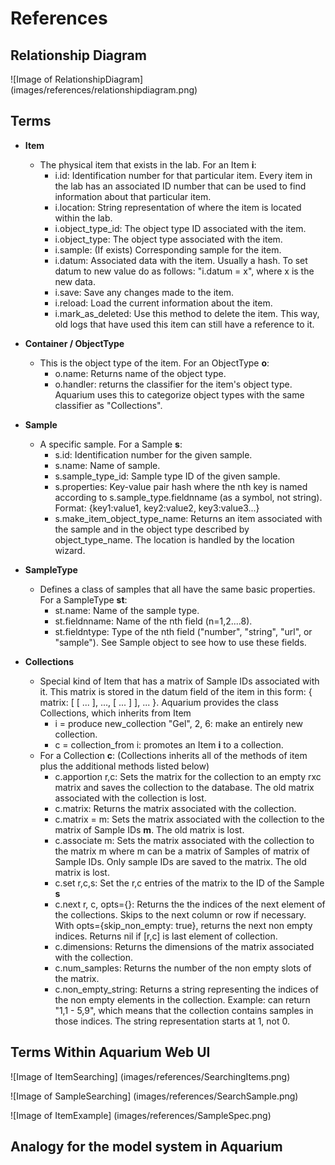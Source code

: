 <h1>References</h1>


<h2>Relationship Diagram</h2>

![Image of RelationshipDiagram]
(images/references/relationshipdiagram.png)

<h2>Terms</h2>

- **Item**
  - The physical item that exists in the lab. For an Item **i**: 
    - i.id: Identification number for that particular item. Every item in the lab has an associated ID number that can be used to find
    information about that particular item.
    - i.location: String representation of where the item is located within the lab.
  	- i.object_type_id: The object type ID associated with the item.
  	- i.object_type: The object type associated with the item.
  	- i.sample: (If exists) Corresponding sample for the item.
  	- i.datum: Associated data with the item. Usually a hash. To set datum to new value do as follows: "i.datum = x", where x is the
    new data.
  	- i.save: Save any changes made to the item.
  	- i.reload: Load the current information about the item.
  	- i.mark_as_deleted: Use this method to delete the item. This way, old logs that have used this item can still have a reference to it.

- **Container / ObjectType**
  - This is the object type of the item. For an ObjectType **o**:
    - o.name: Returns name of the object type.
    - o.handler: returns the classifier for the item's object type. Aquarium uses this to categorize object types with the same classifier as "Collections".

- **Sample**
  - A specific sample. For a Sample **s**:
    - s.id: Identification number for the given sample.
    - s.name: Name of sample.
    - s.sample_type_id: Sample type ID of the given sample.
    - s.properties: Key-value pair hash where the nth key is named according to s.sample_type.fieldnname (as a symbol, not string). Format: 
    {key1:value1, key2:value2, key3:value3...}
    - s.make_item_object_type_name: Returns an item associated with the sample and in the object type described by object_type_name. The location is handled by the location wizard.

- **SampleType**
  - Defines a class of samples that all have the same basic properties. For a SampleType **st**:
    - st.name: Name of the sample type.
    - st.fieldnname: Name of the nth field (n=1,2....8).
    - st.fieldntype: Type of the nth field ("number", "string", "url", or "sample"). See Sample object to see how to use these fields.

- **Collections**
  - Special kind of Item that has a matrix of Sample IDs associated with it. This matrix is stored in the datum field of the item in this form: { matrix: [ [ ... ], ..., [ ... ] ], ... }. Aquarium provides the class Collections, which inherits from Item
    - i = produce new_collection "Gel", 2, 6: make an entirely new collection.
    - c = collection_from i: promotes an Item **i** to a collection.
  - For a Collection **c**: (Collections inherits all of the methods of item plus the additional methods listed below)
    - c.apportion r,c: Sets the matrix for the collection to an empty rxc matrix and saves the collection to the database. The old matrix associated with the collection is lost.
    - c.matrix: Returns the matrix associated with the collection.
    - c.matrix = m: Sets the matrix associated with the collection to the matrix of Sample IDs **m**. The old matrix is lost.
    - c.associate m: Sets the matrix associated with the collection to the matrix m where m can be a matrix of Samples of matrix of Sample IDs. Only sample IDs are saved to the matrix. The old matrix is lost. 
    - c.set r,c,s: Set the r,c entries of the matrix to the ID of the Sample **s**
    - c.next r, c, opts={}: Returns the the indices of the next element of the collections. Skips to the next column or row if necessary. With opts={skip_non_empty: true}, returns the next non empty indices. Returns nil if [r,c] is last element of collection.
    - c.dimensions: Returns the dimensions of the matrix associated with the collection.
    - c.num_samples: Returns the number of the non empty slots of the matrix.
    - c.non_empty_string: Returns a string representing the indices of the non empty elements in the collection. Example: can return "1,1 - 5,9", which means that the collection contains samples in those indices. The string representation starts at 1, not 0. 

<h2>Terms Within Aquarium Web UI</h2>

![Image of ItemSearching]
(images/references/SearchingItems.png)

![Image of SampleSearching]
(images/references/SearchSample.png)

![Image of ItemExample]
(images/references/SampleSpec.png)

<h2>Analogy for the model system in Aquarium</h2>
